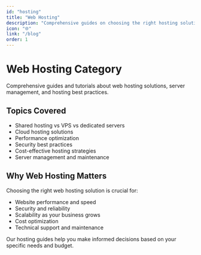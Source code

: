 ```yaml
---
id: "hosting"
title: "Web Hosting"
description: "Comprehensive guides on choosing the right hosting solution for your needs."
icon: "🌐"
link: "/blog"
order: 1
---
```


# Web Hosting Category

Comprehensive guides and tutorials about web hosting solutions, server management, and hosting best practices.

## Topics Covered

- Shared hosting vs VPS vs dedicated servers
- Cloud hosting solutions
- Performance optimization
- Security best practices
- Cost-effective hosting strategies
- Server management and maintenance

## Why Web Hosting Matters

Choosing the right web hosting solution is crucial for:

- Website performance and speed
- Security and reliability
- Scalability as your business grows
- Cost optimization
- Technical support and maintenance

Our hosting guides help you make informed decisions based on your specific needs and budget.